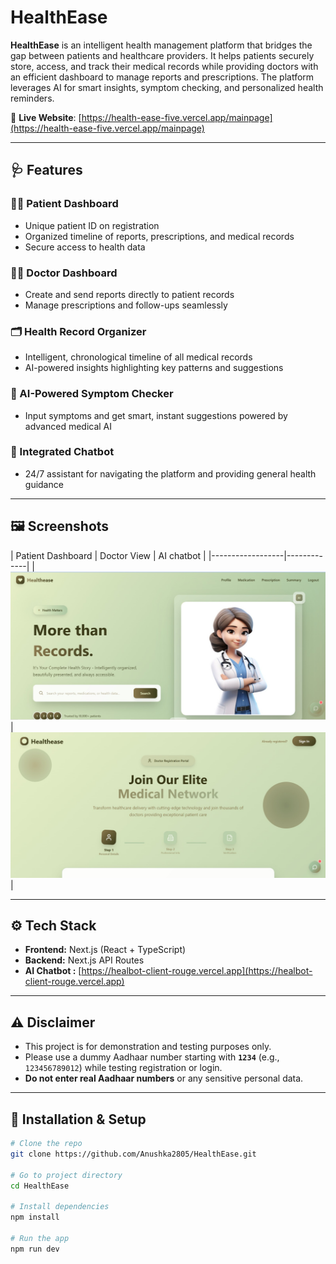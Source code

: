 # HealthEase

**HealthEase** is an intelligent health management platform that bridges the gap between patients and healthcare providers. It helps patients securely store, access, and track their medical records while providing doctors with an efficient dashboard to manage reports and prescriptions. The platform leverages AI for smart insights, symptom checking, and personalized health reminders.

🔗 **Live Website**: [https://health-ease-five.vercel.app/mainpage](https://health-ease-five.vercel.app/mainpage)

---

## 🩺 Features

### 👩‍⚕️ Patient Dashboard
- Unique patient ID on registration
- Organized timeline of reports, prescriptions, and medical records
- Secure access to health data

### 🧑‍⚕️ Doctor Dashboard
- Create and send reports directly to patient records
- Manage prescriptions and follow-ups seamlessly

### 🗂️ Health Record Organizer
- Intelligent, chronological timeline of all medical records
- AI-powered insights highlighting key patterns and suggestions

### 🧠 AI-Powered Symptom Checker
- Input symptoms and get smart, instant suggestions powered by advanced medical AI

### 💬 Integrated Chatbot
- 24/7 assistant for navigating the platform and providing general health guidance


---

## 🖼️ Screenshots

| Patient Dashboard | Doctor View | AI chatbot |
|------------------|-------------|
| ![Patient Dashboard](./screenshots/patientdashboard.jpeg) | ![Doctor View](./screenshots/doctordashboard.jpeg) | 

---

## ⚙️ Tech Stack

- **Frontend:** Next.js (React + TypeScript)
- **Backend:** Next.js API Routes
- **AI Chatbot :** [https://healbot-client-rouge.vercel.app](https://healbot-client-rouge.vercel.app)

---

## ⚠️ Disclaimer

- This project is for demonstration and testing purposes only.
- Please use a dummy Aadhaar number starting with **`1234`** (e.g., `123456789012`) while testing registration or login.
- **Do not enter real Aadhaar numbers** or any sensitive personal data.

---

## 🚀 Installation & Setup

```bash
# Clone the repo
git clone https://github.com/Anushka2805/HealthEase.git

# Go to project directory
cd HealthEase

# Install dependencies
npm install

# Run the app
npm run dev
